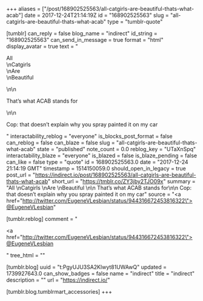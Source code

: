 +++
aliases = ["/post/168902525563/all-catgirls-are-beautiful-thats-what-acab"]
date = 2017-12-24T21:14:19Z
id = "168902525563"
slug = "all-catgirls-are-beautiful-thats-what-acab"
type = "tumblr-quote"

[tumblr]
can_reply = false
blog_name = "indirect"
id_string = "168902525563"
can_send_in_message = true
format = "html"
display_avatar = true
text = "<p>All<br/>\nCatgirls<br/>\nAre<br/>\nBeautiful </p>\n\n<p>That’s what ACAB stands for</p>\n\n<p>Cop: that doesn’t explain why you spray painted it on my car</p>"
interactability_reblog = "everyone"
is_blocks_post_format = false
can_reblog = false
can_blaze = false
slug = "all-catgirls-are-beautiful-thats-what-acab"
state = "published"
note_count = 0.0
reblog_key = "UTaXnSpq"
interactability_blaze = "everyone"
is_blazed = false
is_blaze_pending = false
can_like = false
type = "quote"
id = 168902525563.0
date = "2017-12-24 21:14:19 GMT"
timestamp = 1514150059.0
should_open_in_legacy = true
post_url = "https://indirect.io/post/168902525563/all-catgirls-are-beautiful-thats-what-acab"
short_url = "https://tmblr.co/ZY3jby2TJO09x"
summary = "All \nCatgirls \nAre \nBeautiful \n\n That’s what ACAB stands for\n\n Cop: that doesn’t explain why you spray painted it on my car"
source = "<a href=\"http://twitter.com/EugeneVLesbian/status/944316672453816322\">@EugeneVLesbian</a>"

[tumblr.reblog]
comment = "<p><a href=\"http://twitter.com/EugeneVLesbian/status/944316672453816322\">@EugeneVLesbian</a></p>"
tree_html = ""

[tumblr.blog]
uuid = "t:PgyUJU3SA2Klwyt81UWAwQ"
updated = 1739927643.0
can_show_badges = false
name = "indirect"
title = "indirect"
description = ""
url = "https://indirect.io/"

[tumblr.blog.tumblrmart_accessories]
+++

